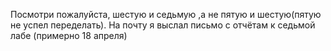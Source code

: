 Посмотри пожалуйста, шестую и седьмую ,а не пятую и шестую(пятую не успел переделать). На почту я выслал письмо с отчётам к седьмой лабе (примерно 18 апреля)

